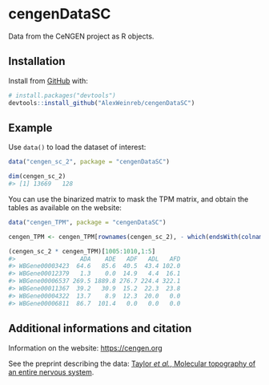 
# cengenDataSC

Data from the CeNGEN project as R objects.

## Installation

Install from [GitHub](https://github.com/) with:

``` r
# install.packages("devtools")
devtools::install_github("AlexWeinreb/cengenDataSC")
```

## Example

Use `data()` to load the dataset of interest:

``` r
data("cengen_sc_2", package = "cengenDataSC")

dim(cengen_sc_2)
#> [1] 13669   128
```

You can use the binarized matrix to mask the TPM matrix, and obtain the
tables as available on the website:

``` r
data("cengen_TPM", package = "cengenDataSC")

cengen_TPM <- cengen_TPM[rownames(cengen_sc_2), - which(endsWith(colnames(cengen_TPM), "stressed"))]

(cengen_sc_2 * cengen_TPM)[1005:1010,1:5]
#>                  ADA    ADE   ADF   ADL   AFD
#> WBGene00003423  64.6   85.6  40.5  43.4 102.0
#> WBGene00012379   1.3    0.0  14.9   4.4  16.1
#> WBGene00006537 269.5 1889.8 276.7 224.4 322.1
#> WBGene00011367  39.2   30.9  15.2  22.3  23.8
#> WBGene00004322  13.7    8.9  12.3  20.0   0.0
#> WBGene00006811  86.7  101.4   0.0   0.0   0.0
```

## Additional informations and citation

Information on the website: <https://cengen.org>

See the preprint describing the data: [Taylor *et al.*, Molecular
topography of an entire nervous
system](https://www.biorxiv.org/content/10.1101/2020.12.15.422897v2).
